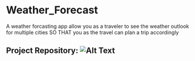 # Weather_Forecast
A weather forcasting app allow you as a traveler to see the weather outlook for multiple cities SO THAT you as the travel can plan a trip accordingly


## Project Repository:  ![Alt Text](https://github.com/Zakaria1986/Weather_Forecast) 


